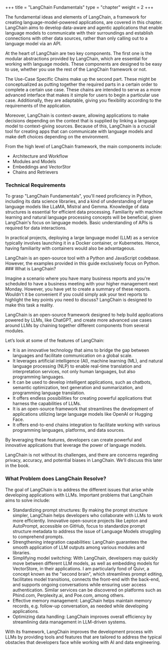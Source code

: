 +++
title = "LangChain Fundamentals"
type = "chapter"
weight = 2
+++

The fundamental ideas and elements of LangChain, a framework for creating language-model-powered applications, are covered in this chapter. LangChain aims to develop data-aware and agentic applications that enable language models to communicate with their surroundings and establish connections with other data sources, rather than only
calling out to a language model via an API.

At the heart of LangChain are two key components. The first one is the modular abstractions provided by LangChain, which are essential for working with language models. These components are designed to be easy to use, whether you use the rest of the LangChain framework or not.

The Use-Case Specific Chains make up the second part. These might be conceptualized as putting together the required parts in a certain order to complete a certain use case. These chains are intended to serve as a more advanced interface that makes it simple for users to begin a particular use case. Additionally, they are adaptable, giving you flexibility according to the requirements of the application.

Moreover, LangChain is context-aware, allowing applications to make decisions depending on the context that is supplied by linking a language model to context-giving sources. Because of this, LangChain is a crucial tool for creating apps that can communicate with language models and make deft choices depending on the environment.

From the high level of LangChain framework, the main components include:

- Architecture and Workflow
- Modules and Models
- Embeddings and VectorStor
- Chains and Retrievers

### Technical Requirements 

To grasp "LangChain Fundamentals", you'll need proficiency in Python, including its data science libraries, and a kind of understanding of large language models like LLaMA, Mistral and Gemma. Knowledge of data structures is essential for efficient data processing. Familiarity with machine learning and natural language processing concepts will be beneficial, given LangChain's focus on language models. Basic understanding of APIs is required for data interactions.  

In practical projects, deploying a large language model (LLM) as a service typically involves launching it in a Docker container, or Kubernetes. Hence, having familiarity with containers would also be advantageous. 

LangChain is an open-source tool with a Python and JavaScript codebase. However, the examples provided in this guide exclusively focus on Python. ### What is LangChain?

Imagine a scenario where you have many business reports and you're scheduled to have a business meeting with your higher management next Monday. However, you have yet to create a summary of these reports. Wouldn't it be convenient if you could simply ask your text reports to highlight the key points you need to discuss? LangChain is designed to make this task a reality.

LangChain is an open-source framework designed to help build applications powered by LLMs, like ChatGPT, and create more advanced use cases around LLMs by chaining together different components from several modules.

Let’s look at some of the features of LangChain: 

<!-- - It is an innovative technology that aims to bridge the gap between languages and facilitate communication on a global scale. 
- It leverages artificial intelligence (AI), machine learning (ML), and natural language processing (NLP) to enable real-time translation and interpretation services, not only human languages, but also programming languages.
- It can be used to develop intelligent applications, such as chatbots, semantic optimization, text generation and summarization, and programming language translation. 
- It offers endless possibilities for creating powerful applications that harness the capabilities of LLMs. 
- It is an open-source framework that streamlines the development of applications utilizing large language models like OpenAI or Hugging Face. 
- It offers end-to-end chains integration to facilitate working with various programming languages, platforms, and data sources.  -->

- It is an innovative technology that aims to bridge the gap between languages and facilitate communication on a global scale.
- It leverages artificial intelligence (AI), machine learning (ML), and natural language processing (NLP) to enable real-time translation and interpretation services, not only human languages, but also programming languages.
- It can be used to develop intelligent applications, such as chatbots, semantic optimization, text generation and summarization, and programming language translation.
- It offers endless possibilities for creating powerful applications that harness the capabilities of LLMs.
- It is an open-source framework that streamlines the development of applications utilizing large language models like OpenAI or Hugging Face.
- It offers end-to-end chains integration to facilitate working with various programming languages, platforms, and data sources.

By leveraging these features, developers can create powerful and innovative applications that leverage the power of language models. 

LangChain is not without its challenges, and there are concerns regarding privacy, accuracy, and potential biases in LangChain. We’ll discuss this later in the book. 

### What Problem does LangChain Resolve?

The goal of LangChain is to address the different issues that arise while developing applications with LLMs. Important problems that LangChain aims to solve include: 

- Standardizing prompt structures: By making the prompt structure simpler, LangChain helps developers who collaborate with LLMs to work more efficiently. Innovative open-source projects like Lepton and AutoPrompt, accessible on GitHub, focus to standardize prompt structure metadata to address the issue of Language Models struggling to comprehend prompts. 
- Strengthening integration capabilities: LangChain guarantees the smooth application of LLM outputs among various modules and libraries. 
- Simplifying model switching: With LangChain, developers may quickly move between different LLM models, as well as embedding models for VectorStore, in their applications. I am particularly fond of Quivr, a concept known as the "second brain", which streamlines prompt editing, facilitates model transitions, connects the front-end with the back-end, and supports ongoing conversations while ensuring user access authentication. Similar services can be discovered on platforms such as Phind.com, Perplexity.ai, and Poe.com, among others. 
- Effective memory management: LangChain helps maintain memory records, e.g. follow-up conversation, as needed while developing applications. 
- Optimizing data handling: LangChain improves overall efficiency by streamlining data management in LLM-driven systems. 

With its framework, LangChain improves the development process with LLMs by providing tools and features that are tailored to address the typical obstacles that developers face while working with AI and data engineering. 
